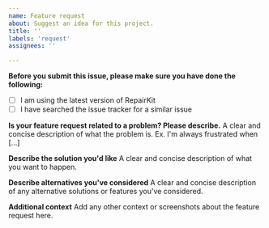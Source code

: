```yaml
---
name: Feature request
about: Suggest an idea for this project.
title: ''
labels: 'request'
assignees: ''

---
```


**Before you submit this issue, please make sure you have done the following:**

- [ ] I am using the latest version of RepairKit
- [ ] I have searched the issue tracker for a similar issue

**Is your feature request related to a problem? Please describe.**
A clear and concise description of what the problem is. Ex. I'm always frustrated when [...]

**Describe the solution you'd like**
A clear and concise description of what you want to happen.

**Describe alternatives you've considered**
A clear and concise description of any alternative solutions or features you've considered.

**Additional context**
Add any other context or screenshots about the feature request here.
